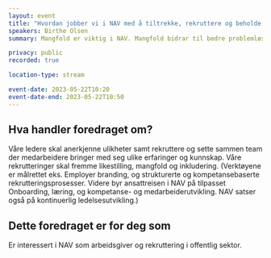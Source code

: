 ```yaml
---
layout: event
title: "Hvordan jobber vi i NAV med å tiltrekke, rekruttere og beholde mangfold?"
speakers: Birthe Olsen
summary: Mangfold er viktig i NAV. Mangfold bidrar til bedre problemløsing, økt kreativitet, større fleksibilitet og styrker kulturen og arbeidsmiljøet på arbeidsplassen.

privacy: public
recorded: true

location-type: stream

event-date: 2023-05-22T10:20
event-date-end: 2023-05-22T10:50
---
```

## Hva handler foredraget om?
Våre ledere skal anerkjenne ulikheter samt rekruttere og sette sammen team der medarbeidere bringer med seg ulike erfaringer og kunnskap. Våre rekrutteringer skal fremme likestilling, mangfold og inkludering. (Verktøyene er målrettet eks. Employer branding, og strukturerte og kompetansebaserte rekrutteringsprosesser. Videre byr ansattreisen i NAV på tilpasset Onboarding, læring, og kompetanse- og medarbeiderutvikling. NAV satser også på kontinuerlig ledelsesutvikling.)

## Dette foredraget er for deg som
Er interessert i NAV som arbeidsgiver og rekruttering i offentlig sektor.
